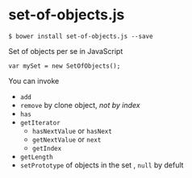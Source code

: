 set-of-objects.js
=================
```
$ bower install set-of-objects.js --save
```
Set of objects per se in JavaScript
```
var mySet = new SetOfObjects();

```
You can invoke
  * `add`
  * `remove` by clone object, *not by index*
  * `has`
  * `getIterator`
    * `hasNextValue` or `hasNext`
    * `getNextValue` or `next`
    * `getIndex`
  * `getLength`
  * `setPrototype` of objects in the set , `null` by defult
